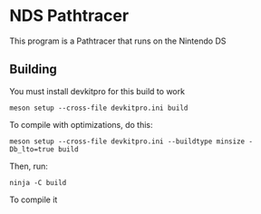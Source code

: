 # NDS Pathtracer
This program is a Pathtracer that runs on the Nintendo DS

## Building
You must install devkitpro for this build to work

`meson setup --cross-file devkitpro.ini build`

To compile with optimizations, do this:

`meson setup --cross-file devkitpro.ini --buildtype minsize -Db_lto=true build`

Then, run:

`ninja -C build`

To compile it
